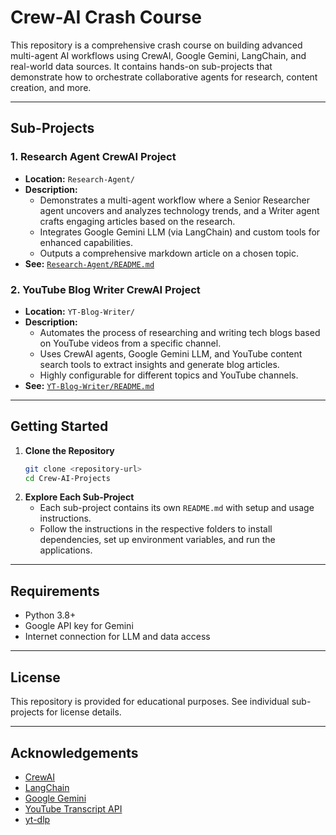# Crew-AI Crash Course

This repository is a comprehensive crash course on building advanced multi-agent AI workflows using CrewAI, Google Gemini, LangChain, and real-world data sources. It contains hands-on sub-projects that demonstrate how to orchestrate collaborative agents for research, content creation, and more.

---

## Sub-Projects

### 1. Research Agent CrewAI Project
- **Location:** `Research-Agent/`
- **Description:**
  - Demonstrates a multi-agent workflow where a Senior Researcher agent uncovers and analyzes technology trends, and a Writer agent crafts engaging articles based on the research.
  - Integrates Google Gemini LLM (via LangChain) and custom tools for enhanced capabilities.
  - Outputs a comprehensive markdown article on a chosen topic.
- **See:** [`Research-Agent/README.md`](./Research-Agent/README.md)

### 2. YouTube Blog Writer CrewAI Project
- **Location:** `YT-Blog-Writer/`
- **Description:**
  - Automates the process of researching and writing tech blogs based on YouTube videos from a specific channel.
  - Uses CrewAI agents, Google Gemini LLM, and YouTube content search tools to extract insights and generate blog articles.
  - Highly configurable for different topics and YouTube channels.
- **See:** [`YT-Blog-Writer/README.md`](./YT-Blog-Writer/README.md)

---

## Getting Started

1. **Clone the Repository**
   ```bash
   git clone <repository-url>
   cd Crew-AI-Projects
   ```
2. **Explore Each Sub-Project**
   - Each sub-project contains its own `README.md` with setup and usage instructions.
   - Follow the instructions in the respective folders to install dependencies, set up environment variables, and run the applications.

---

## Requirements
- Python 3.8+
- Google API key for Gemini
- Internet connection for LLM and data access

---

## License
This repository is provided for educational purposes. See individual sub-projects for license details.

---

## Acknowledgements
- [CrewAI](https://github.com/joaomdmoura/crewAI)
- [LangChain](https://github.com/langchain-ai/langchain)
- [Google Gemini](https://ai.google.dev/)
- [YouTube Transcript API](https://github.com/jdepoix/youtube-transcript-api)
- [yt-dlp](https://github.com/yt-dlp/yt-dlp)